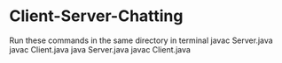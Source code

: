 # Client-Server-Chatting
 
Run these commands in the same directory in terminal
javac Server.java
javac Client.java
java Server.java
javac Client.java
